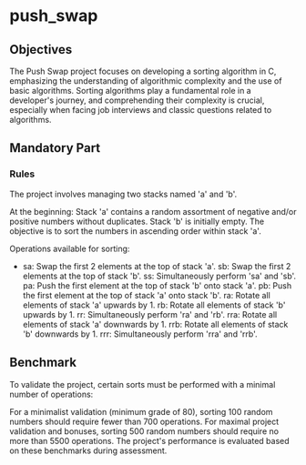 # push_swap

## Objectives
The Push Swap project focuses on developing a sorting algorithm in C, emphasizing the understanding of algorithmic complexity and the use of basic algorithms. Sorting algorithms play a fundamental role in a developer's journey, and comprehending their complexity is crucial, especially when facing job interviews and classic questions related to algorithms.

## Mandatory Part
### Rules
The project involves managing two stacks named 'a' and 'b'.

At the beginning:
Stack 'a' contains a random assortment of negative and/or positive numbers without duplicates.
Stack 'b' is initially empty.
The objective is to sort the numbers in ascending order within stack 'a'.

Operations available for sorting:
* sa: Swap the first 2 elements at the top of stack 'a'.
sb: Swap the first 2 elements at the top of stack 'b'.
ss: Simultaneously perform 'sa' and 'sb'.
pa: Push the first element at the top of stack 'b' onto stack 'a'.
pb: Push the first element at the top of stack 'a' onto stack 'b'.
ra: Rotate all elements of stack 'a' upwards by 1.
rb: Rotate all elements of stack 'b' upwards by 1.
rr: Simultaneously perform 'ra' and 'rb'.
rra: Rotate all elements of stack 'a' downwards by 1.
rrb: Rotate all elements of stack 'b' downwards by 1.
rrr: Simultaneously perform 'rra' and 'rrb'.

## Benchmark
To validate the project, certain sorts must be performed with a minimal number of operations:

For a minimalist validation (minimum grade of 80), sorting 100 random numbers should require fewer than 700 operations.
For maximal project validation and bonuses, sorting 500 random numbers should require no more than 5500 operations.
The project's performance is evaluated based on these benchmarks during assessment.
